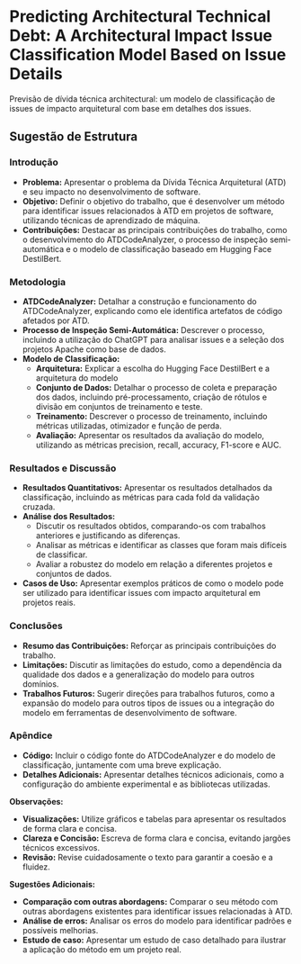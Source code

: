 # Predicting Architectural Technical Debt: A Architectural Impact Issue Classification Model Based on Issue Details

Previsão de dívida técnica architectural: um modelo de classificação de issues de impacto arquitetural com base em detalhes dos issues.

## Sugestão de Estrutura

### Introdução
* **Problema:** Apresentar o problema da Dívida Técnica Arquitetural (ATD) e seu impacto no desenvolvimento de software.
* **Objetivo:** Definir o objetivo do trabalho, que é desenvolver um método para identificar issues relacionados à ATD em projetos de software, utilizando técnicas de aprendizado de máquina.
* **Contribuições:** Destacar as principais contribuições do trabalho, como o desenvolvimento do ATDCodeAnalyzer, o processo de inspeção semi-automática e o modelo de classificação baseado em Hugging Face DestilBert.

### Metodologia
* **ATDCodeAnalyzer:** Detalhar a construção e funcionamento do ATDCodeAnalyzer, explicando como ele identifica artefatos de código afetados por ATD.
* **Processo de Inspeção Semi-Automática:** Descrever o processo, incluindo a utilização do ChatGPT para analisar issues e a seleção dos projetos Apache como base de dados.
* **Modelo de Classificação:**
    * **Arquitetura:** Explicar a escolha do Hugging Face DestilBert e a arquitetura do modelo 
    * **Conjunto de Dados:** Detalhar o processo de coleta e preparação dos dados, incluindo pré-processamento, criação de rótulos e divisão em conjuntos de treinamento e teste.
    * **Treinamento:** Descrever o processo de treinamento, incluindo métricas utilizadas, otimizador e função de perda.
    * **Avaliação:** Apresentar os resultados da avaliação do modelo, utilizando as métricas precision, recall, accuracy, F1-score e AUC.

### Resultados e Discussão
* **Resultados Quantitativos:** Apresentar os resultados detalhados da classificação, incluindo as métricas para cada fold da validação cruzada.
* **Análise dos Resultados:**
    * Discutir os resultados obtidos, comparando-os com trabalhos anteriores e justificando as diferenças.
    * Analisar as métricas e identificar as classes que foram mais difíceis de classificar.
    * Avaliar a robustez do modelo em relação a diferentes projetos e conjuntos de dados.
* **Casos de Uso:** Apresentar exemplos práticos de como o modelo pode ser utilizado para identificar issues com impacto arquitetural em projetos reais.

### Conclusões
* **Resumo das Contribuições:** Reforçar as principais contribuições do trabalho.
* **Limitações:** Discutir as limitações do estudo, como a dependência da qualidade dos dados e a generalização do modelo para outros domínios.
* **Trabalhos Futuros:** Sugerir direções para trabalhos futuros, como a expansão do modelo para outros tipos de issues ou a integração do modelo em ferramentas de desenvolvimento de software.

### Apêndice
* **Código:** Incluir o código fonte do ATDCodeAnalyzer e do modelo de classificação, juntamente com uma breve explicação.
* **Detalhes Adicionais:** Apresentar detalhes técnicos adicionais, como a configuração do ambiente experimental e as bibliotecas utilizadas.

**Observações:**

* **Visualizações:** Utilize gráficos e tabelas para apresentar os resultados de forma clara e concisa.
* **Clareza e Concisão:** Escreva de forma clara e concisa, evitando jargões técnicos excessivos.
* **Revisão:** Revise cuidadosamente o texto para garantir a coesão e a fluidez.

**Sugestões Adicionais:**

* **Comparação com outras abordagens:** Comparar o seu método com outras abordagens existentes para identificar issues relacionadas à ATD.
* **Análise de erros:** Analisar os erros do modelo para identificar padrões e possíveis melhorias.
* **Estudo de caso:** Apresentar um estudo de caso detalhado para ilustrar a aplicação do método em um projeto real.
